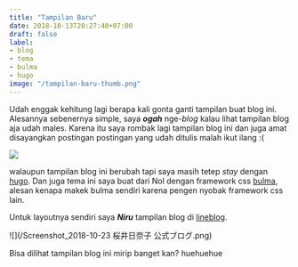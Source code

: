 ```yaml
---
title: "Tampilan Baru"
date: 2018-10-13T20:27:40+07:00
draft: false
label:
- blog
- tema
- bulma
- hugo
image: "/tampilan-baru-thumb.png"
---
```

Udah enggak kehitung lagi berapa kali gonta ganti tampilan buat blog ini. Alesannya sebenernya simple, saya _**ogah**_ nge-_blog_ kalau lihat tampilan blog aja udah males. Karena itu saya rombak lagi tampilan blog ini dan juga amat disayangkan postingan postingan yang udah ditulis malah ikut ilang :(

![](/rect18.png)

walaupun tampilan blog ini berubah tapi saya masih tetep _stay_ dengan [hugo](https://gohugo.io). Dan juga tema ini saya buat dari Nol dengan framework css [bulma](https://bulma.io), alesan kenapa makek bulma sendiri karena pengen nyobak framework css lain.

Untuk layoutnya sendiri saya **_Niru_** tampilan blog di [lineblog](https://lineblog.me).

![](/Screenshot_2018-10-23 桜井日奈子 公式ブログ.png)

Bisa dilihat tampilan blog ini mirip banget kan? huehuehue
